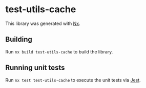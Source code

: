 # test-utils-cache

This library was generated with [Nx](https://nx.dev).

## Building

Run `nx build test-utils-cache` to build the library.

## Running unit tests

Run `nx test test-utils-cache` to execute the unit tests via [Jest](https://jestjs.io).

